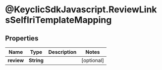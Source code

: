 # @KeyclicSdkJavascript.ReviewLinksSelfIriTemplateMapping

## Properties
Name | Type | Description | Notes
------------ | ------------- | ------------- | -------------
**review** | **String** |  | [optional] 


